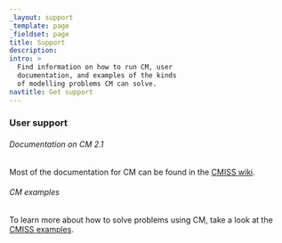 ```yaml
---
_layout: support
_template: page
_fieldset: page
title: Support
description:
intro: >
  Find information on how to run CM, user
  documentation, and examples of the kinds
  of modelling problems CM can solve.
navtitle: Get support
---
```

### User support

###### Documentation on CM 2.1

Most of the documentation for CM can be found in the [CMISS wiki](http://www.cmiss.org/cm/wiki).

###### CM examples

To learn more about how to solve problems using CM, take a look at the [CMISS examples](http://cmiss.bioeng.auckland.ac.nz/development/examples/).